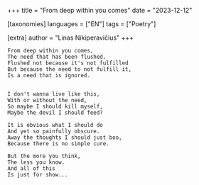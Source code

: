 +++
title = "From deep within you comes"
date = "2023-12-12"

[taxonomies]
languages = ["EN"]
tags = ["Poetry"]

[extra]
author = "Linas Nikiperavičius"
+++
```
From deep within you comes,
The need that has been flushed.
Flushed not because it's not fulfilled
But because the need to not fulfill it,
Is a need that is ignored.
```
<!-- more -->
```

I don't wanna live like this,
With or without the need,
So maybe I should kill myself,
Maybe the devil I should feed?

It is obvious what I should do
And yet so painfully obscure.
Away the thoughts I should just boo,
Because there is no simple cure.

But the more you think,
The less you know.
And all of this
Is just for show...
```
